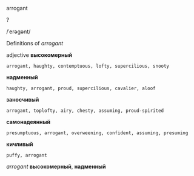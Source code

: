 arrogant

?

/ˈerəɡənt/

Definitions of _arrogant_

adjective
**высокомерный**

    arrogant, haughty, contemptuous, lofty, supercilious, snooty
**надменный**

    haughty, arrogant, proud, supercilious, cavalier, aloof
**заносчивый**

    arrogant, toplofty, airy, chesty, assuming, proud-spirited
**самонадеянный**

    presumptuous, arrogant, overweening, confident, assuming, presuming
**кичливый**

    puffy, arrogant

_arrogant_
**высокомерный**, **надменный**
